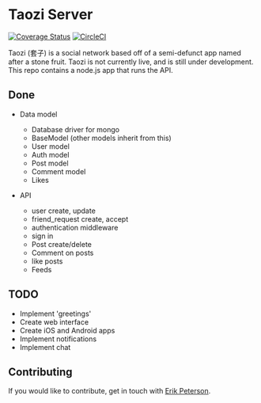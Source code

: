 # Taozi Server

[![Coverage Status](https://coveralls.io/repos/github/ErikPeterson/taozi-server/badge.svg?branch=master)](https://coveralls.io/github/ErikPeterson/taozi-server?branch=master)
[![CircleCI](https://circleci.com/gh/ErikPeterson/taozi-server/tree/master.svg?style=svg)](https://circleci.com/gh/ErikPeterson/taozi-server/tree/master)

Taozi (套子) is a social network based off of a semi-defunct app named after a stone fruit. Taozi is not currently live, and is still under development. This repo contains a node.js app that runs the API.

## Done

- Data model
	- Database driver for mongo
	- BaseModel (other models inherit from this)
	- User model
	- Auth model
	- Post model
	- Comment model
	- Likes

- API
	- user create, update
	- friend_request create, accept
	- authentication middleware
	- sign in
	- Post create/delete
	- Comment on posts
	- like posts
	- Feeds

## TODO

- Implement 'greetings'
- Create web interface
- Create iOS and Android apps
- Implement notifications
- Implement chat

## Contributing

If you would like to contribute, get in touch with [Erik Peterson](https://github.com/ErikPeterson).